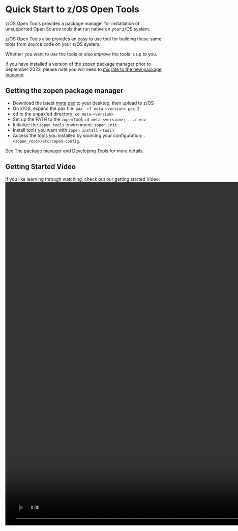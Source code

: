 # Quick Start to z/OS Open Tools

z/OS Open Tools provides a package manager for 
installation of unsupported Open Source tools that run native on your z/OS system. 

z/OS Open Tools also provides an easy to use tool for building these same tools from 
source code on your z/OS system. 

Whether you want to _use_ the tools or also _improve_ the tools is up to you.

If you have installed a version of the zopen package manager prior to September 2023, 
please note you will need to [migrate to the new package manager](Migration.md). 

## Getting the zopen package manager

- Download the latest [meta pax](https://github.com/ZOSOpenTools/meta/releases) to your desktop, then upload to z/OS
- On z/OS, expand the pax file: `pax -rf meta-<version>.pax.Z`. 
- cd to the unpax'ed directory: `cd meta-<version>`
- Set up the PATH to the `zopen` tool: `cd meta-<version>; . ./.env`
- Initialize the `zopen tools` environment: `zopen init`
- Install tools you want with `zopen install <tool>`
- Access the tools you installed by sourcing your configuration: `. <zopen_root>/etc/zopen-config`. 

See [The package manager](ThePackageManager.md) and [Developing Tools](developing.md) for more details.

## Getting Started Video
If you like learning through watching, check out our getting started Video:
<video height="1080" controls>
  <source src="https://github.com/ZOSOpenTools/collateral/raw/main/ZOSOpenToolsIntroV2-cropped.mp4" type="video/mp4">
</video>
